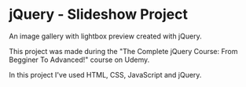 # jQuery - Slideshow Project
An image gallery with lightbox preview created with jQuery.

This project was made during the "The Complete jQuery Course: From Begginer To Advanced!" course on Udemy.

In this project I've used HTML, CSS, JavaScript and jQuery.
